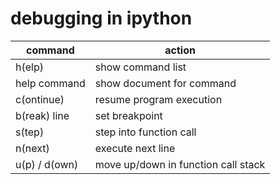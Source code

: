 # debugging in ipython

| command | action |
|---------|--------|
| h(elp) | show command list |
| help command | show document for command |
| c(ontinue) | resume program execution |
| b(reak) line | set breakpoint |
| s(tep) | step into function call |
| n(next)| execute next line |
| u(p) / d(own) | move up/down in function call stack |
